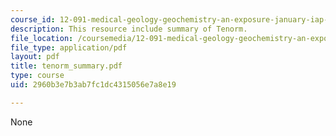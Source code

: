 ```yaml
---
course_id: 12-091-medical-geology-geochemistry-an-exposure-january-iap-2006
description: This resource include summary of Tenorm.
file_location: /coursemedia/12-091-medical-geology-geochemistry-an-exposure-january-iap-2006/2960b3e7b3ab7fc1dc4315056e7a8e19_tenorm_summary.pdf
file_type: application/pdf
layout: pdf
title: tenorm_summary.pdf
type: course
uid: 2960b3e7b3ab7fc1dc4315056e7a8e19

---
```

None